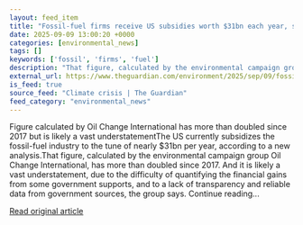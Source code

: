```yaml
---
layout: feed_item
title: "Fossil-fuel firms receive US subsidies worth $31bn each year, study finds"
date: 2025-09-09 13:00:20 +0000
categories: [environmental_news]
tags: []
keywords: ['fossil', 'firms', 'fuel']
description: "That figure, calculated by the environmental campaign group Oil Change International, has more than doubled since 2017"
external_url: https://www.theguardian.com/environment/2025/sep/09/fossil-fuels-subisidies-study
is_feed: true
source_feed: "Climate crisis | The Guardian"
feed_category: "environmental_news"
---
```


Figure calculated by Oil Change International has more than doubled since 2017 but is likely a vast understatementThe US currently subsidizes the fossil-fuel industry to the tune of nearly $31bn per year, according to a new analysis.That figure, calculated by the environmental campaign group Oil Change International, has more than doubled since 2017. And it is likely a vast understatement, due to the difficulty of quantifying the financial gains from some government supports, and to a lack of transparency and reliable data from government sources, the group says. Continue reading...

[Read original article](https://www.theguardian.com/environment/2025/sep/09/fossil-fuels-subisidies-study)
